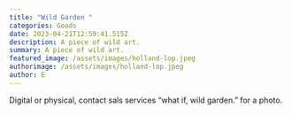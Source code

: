 ```yaml
---
title: "Wild Garden "
categories: Goods
date: 2023-04-21T12:59:41.515Z
description: A piece of wild art.
summary: A piece of wild art.
featured_image: /assets/images/holland-lop.jpeg
authorimage: /assets/images/holland-lop.jpeg
author: E
---
```

Digital or physical, contact sals services “what if, wild garden.” for a photo.